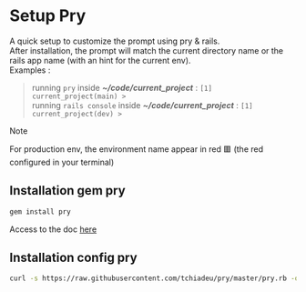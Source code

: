 # Setup Pry

A quick setup to customize the prompt using pry & rails.  
After installation, the prompt will match the current directory name or the rails app name (with an hint for the current env).  
Examples :  
> running `pry` inside **_~/code/current_project_** : `[1] current_project(main) >`  
> running `rails console` inside **_~/code/current_project_** : `[1] current_project(dev) >`

> [!NOTE]
> For production env, the environment name appear in red 🟥 (the red configured in your terminal)

## Installation gem pry

```sh
gem install pry
```
Access to the doc [here](https://github.com/pry/pry)

## Installation config pry

```sh
curl -s https://raw.githubusercontent.com/tchiadeu/pry/master/pry.rb -o ~/.pryrc
```
